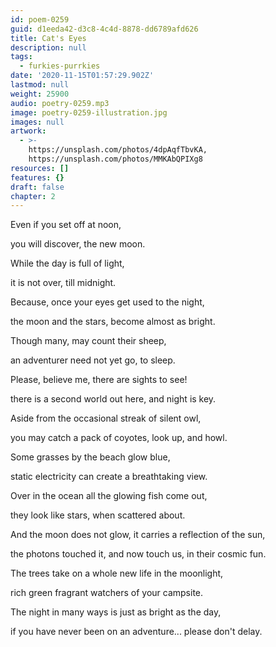 ```yaml
---
id: poem-0259
guid: d1eeda42-d3c8-4c4d-8878-dd6789afd626
title: Cat's Eyes
description: null
tags:
  - furkies-purrkies
date: '2020-11-15T01:57:29.902Z'
lastmod: null
weight: 25900
audio: poetry-0259.mp3
image: poetry-0259-illustration.jpg
images: null
artwork:
  - >-
    https://unsplash.com/photos/4dpAqfTbvKA,
    https://unsplash.com/photos/MMKAbQPIXg8
resources: []
features: {}
draft: false
chapter: 2
---
```


Even if you set off at noon,

you will discover, the new moon.

While the day is full of light,

it is not over, till midnight.

Because, once your eyes get used to the night,

the moon and the stars, become almost as bright.

Though many, may count their sheep,

an adventurer need not yet go, to sleep.

Please, believe me, there are sights to see!

there is a second world out here, and night is key.

Aside from the occasional streak of silent owl,

you may catch a pack of coyotes, look up, and howl.

Some grasses by the beach glow blue,

static electricity can create a breathtaking view.

Over in the ocean all the glowing fish come out,

they look like stars, when scattered about.

And the moon does not glow, it carries a reflection of the sun,

the photons touched it, and now touch us, in their cosmic fun.

The trees take on a whole new life in the moonlight,

rich green fragrant watchers of your campsite.

The night in many ways is just as bright as the day,

if you have never been on an adventure... please don't delay.
